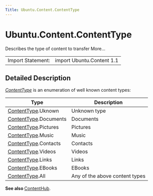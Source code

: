 ```yaml
---
Title: Ubuntu.Content.ContentType
---
```


# Ubuntu.Content.ContentType

<span class="subtitle"></span>
<!-- $$$ContentType-brief -->
<p>Describes the type of content to transfer More...</p>
<!-- @@@ContentType -->
<table class="alignedsummary">
<tr><td class="memItemLeft rightAlign topAlign"> Import Statement:</td><td class="memItemRight bottomAlign"> import Ubuntu.Content 1.1</td></tr></table><ul>
</ul>
<!-- $$$ContentType-description -->
<h2 id="details">Detailed Description</h2>
</p>
<p><i><a href="index.html">ContentType</a></i> is an enumeration of well known content types:</p>
<table class="generic">
<thead><tr class="qt-style"><th >Type</th><th >Description</th></tr></thead>
<tr valign="top"><td ><a href="index.html">ContentType</a>.Uknown</td><td >Unknown type</td></tr>
<tr valign="top"><td ><a href="index.html">ContentType</a>.Documents</td><td >Documents</td></tr>
<tr valign="top"><td ><a href="index.html">ContentType</a>.Pictures</td><td >Pictures</td></tr>
<tr valign="top"><td ><a href="index.html">ContentType</a>.Music</td><td >Music</td></tr>
<tr valign="top"><td ><a href="index.html">ContentType</a>.Contacts</td><td >Contacts</td></tr>
<tr valign="top"><td ><a href="index.html">ContentType</a>.Videos</td><td >Videos</td></tr>
<tr valign="top"><td ><a href="index.html">ContentType</a>.Links</td><td >Links</td></tr>
<tr valign="top"><td ><a href="index.html">ContentType</a>.EBooks</td><td >EBooks</td></tr>
<tr valign="top"><td ><a href="index.html">ContentType</a>.All</td><td >Any of the above content types</td></tr>
</table>
<p><b>See also </b><a href="Ubuntu.Content.ContentHub.md">ContentHub</a>.</p>
<!-- @@@ContentType -->
